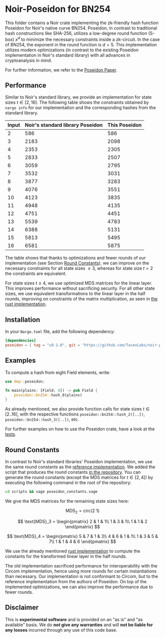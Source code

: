 # Noir-Poseidon for BN254

This folder contains a Noir crate implementing the zk-friendly hash function Poseidon for Noir's native curve BN254. Poseidon, in contrast to traditional hash constructions like SHA-256, utilizes a low-degree round function (S-box) $x^d$ to minimize the necessary constraints inside a zk-circuit. In the case of BN254, the exponent in the round function is $d=5$. This implementation utilizes modern optimizations (in contrast to the existing Poseidon implementation in Noir's standard library) with all advances in cryptoanalysis in mind.

For further information, we refer to the [Poseidon Paper](https://eprint.iacr.org/2019/458.pdf).

## Performance

Similar to Noir's standard library, we provide an implementation for state sizes $t \in [2, 16]$. The following table shows the constraints obtained by `nargo info` for our implementation and the corresponding hashes from the standard library.

| Input | Noir's standard library Poseidon | This Poseidon |
| ----- | -------------------------------- | ------------- |
| 2     | 586                              | 586           |
| 3     | 2183                             | 2098          |
| 4     | 2353                             | 2305          |
| 5     | 2833                             | 2507          |
| 6     | 3059                             | 2795          |
| 7     | 3532                             | 3031          |
| 8     | 3877                             | 3283          |
| 9     | 4076                             | 3551          |
| 10    | 4123                             | 3835          |
| 11    | 4948                             | 4135          |
| 12    | 4751                             | 4451          |
| 13    | 5539                             | 4783          |
| 14    | 6388                             | 5131          |
| 15    | 5813                             | 5495          |
| 16    | 6581                             | 5875          |

The table shows that thanks to optimizations and fewer rounds of our implementation (see Section [Round Constants](#round-constants)), we can improve on the necessary constraints for all state sizes $\ge 3$, whereas for state size $t=2$ the constraints are equivalent.

For state sizes $t \le 4$, we use optimized MDS matrices for the linear layer. This improves performance without sacrificing security. For all other state sizes, we use equivalent transformations to the linear layer in the half rounds, improving on constraints of the matrix multiplication, as seen in [the rust implementation](https://extgit.iaik.tugraz.at/krypto/zkfriendlyhashzoo/-/tree/master/bellman/src/poseidon?ref_type=heads).

## Installation

In your `Nargo.toml` file, add the following dependency:

```toml
[dependencies]
poseidon = { tag = "v0.1.0", git = "https://github.com/TaceoLabs/noir-poseidon", directory = "poseidon"}
```

## Examples

To compute a hash from eight Field elements, write:

```Rust
use dep::poseidon;

fn main(plains: [Field; 8]) -> pub Field {
    poseidon::bn254::hash_8(plains)
}
```

As already mentioned, we also provide function calls for state sizes $t \in [2..16]$, with the respective functions `poseidon::bn254::hash_2([..])`, `poseidon::bn254::hash_3([..])`, etc.

For further examples on how to use the Poseidon crate, have a look at the [tests](src/bn254/perm.nr).

## Round Constants

In contrast to Noir's standard libraries' Poseidon implementation, we use the same round constants as the [reference implementation](https://extgit.iaik.tugraz.at/krypto/hadeshash/-/tree/master/code?ref_type=heads). We added the script that produces the round constants [in the repository](../scripts/poseidon_constants.sage). You can generate the round constants (except the MDS matrices for $t \in [2,4]$) by executing the following command in the root of the repository:

```bash
cd scripts && sage poseidon_constants.sage
```

We give the MDS matrices for the remaining state sizes here:

$$
\text{MDS}_2 = \text{circ}(2\text{ }1)
$$

$$
\text{MDS}_3 = \begin{pmatrix}
2 & 1 & 1\\
1 & 3 & 1\\
1 & 1 & 2
\end{pmatrix}
$$

$$
\text{MDS}_4 =
\begin{pmatrix}
5 & 7 & 1 & 3\\
4 & 6 & 1 & 1\\
1 & 3 & 5 & 7\\
1 & 1 & 4 & 6
\end{pmatrix}
$$

We use the already mentioned [rust implementation](https://extgit.iaik.tugraz.at/krypto/zkfriendlyhashzoo/-/tree/master/bellman/src/poseidon?ref_type=heads) to compute the constants for the transformed linear layer in the half rounds.

The old implementation sacrificed performance for interoperability with the Circom implementation, hence using more rounds for certain instantiations than necessary. Our implementation is not conformant to Circom, but to the reference implementation from the authors of Poseidon. On top of the implemented optimizations, we can also improve the performance due to fewer rounds.

## Disclaimer

This is **experimental software** and is provided on an "as is" and "as available" basis. We do **not give any warranties** and will **not be liable for any losses** incurred through any use of this code base.
